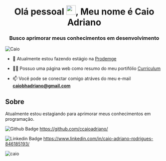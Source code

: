 <h1 align="center">Olá pessoal <img src="https://raw.githubusercontent.com/kaueMarques/kaueMarques/master/hi.gif" width="30px">, Meu nome é Caio Adriano</h1>
<h3 align="center">Busco aprimorar meus conhecimentos em desenvolvimento</h3>
<p align="left"> <img src="https://komarev.com/ghpvc/?username=ccaioadriano" alt="Caio" /> </p>

- 🔭 Atualmente estou fazendo estágio na [Prodemge](https://www.prodemge.gov.br/)

- 👨‍💻 Possuo uma página web como resumo do meu portifólio [Curriculum](https://curriculocaioadriano.web.app/)

- 📫 Você pode se conectar comigo atráves do meu e-mail **caiobhadriano@gmail.com**
## Sobre
Atualmente estou estagiando para aprimorar meus conhecimentos em programação.

![Github Badge](https://img.shields.io/badge/-Github-000?style=flat-square&logo=Github&logoColor=white&link=https://github.com/ccaioadriano/) https://github.com/ccaioadriano/

![Linkedin Badge](https://img.shields.io/badge/-LinkedIn-blue?style=flat-square&logo=Linkedin&logoColor=white&link=https://www.linkedin.com/in/caio-adriano-rodrigues-846185193/) https://www.linkedin.com/in/caio-adriano-rodrigues-846185193/

<p align="left">
<img src="https://github-readme-stats.vercel.app/api?username=ccaioadriano&show_icons=true" alt="caio"/> 
</p>

